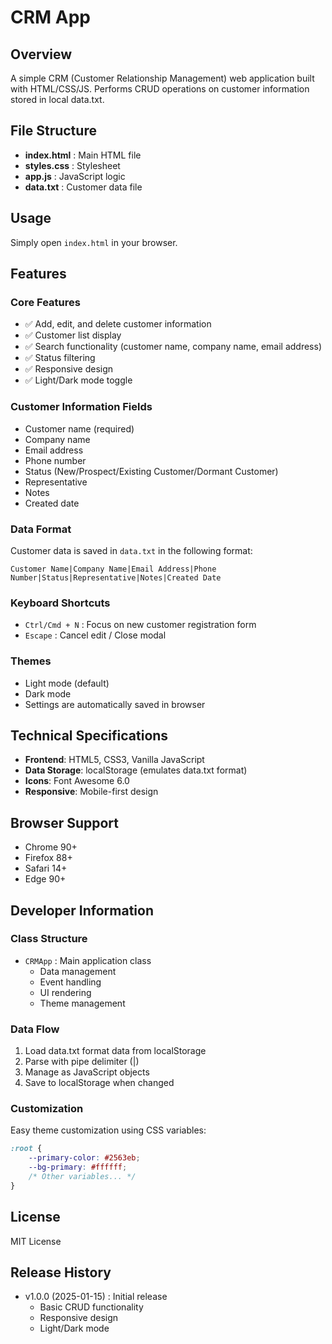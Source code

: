 # CRM App

## Overview
A simple CRM (Customer Relationship Management) web application built with HTML/CSS/JS.
Performs CRUD operations on customer information stored in local data.txt.

## File Structure
- **index.html** : Main HTML file
- **styles.css** : Stylesheet
- **app.js** : JavaScript logic
- **data.txt** : Customer data file

## Usage
Simply open `index.html` in your browser.

## Features

### Core Features
- ✅ Add, edit, and delete customer information
- ✅ Customer list display
- ✅ Search functionality (customer name, company name, email address)
- ✅ Status filtering
- ✅ Responsive design
- ✅ Light/Dark mode toggle

### Customer Information Fields
- Customer name (required)
- Company name
- Email address
- Phone number
- Status (New/Prospect/Existing Customer/Dormant Customer)
- Representative
- Notes
- Created date

### Data Format
Customer data is saved in `data.txt` in the following format:
```
Customer Name|Company Name|Email Address|Phone Number|Status|Representative|Notes|Created Date
```

### Keyboard Shortcuts
- `Ctrl/Cmd + N` : Focus on new customer registration form
- `Escape` : Cancel edit / Close modal

### Themes
- Light mode (default)
- Dark mode
- Settings are automatically saved in browser

## Technical Specifications
- **Frontend**: HTML5, CSS3, Vanilla JavaScript
- **Data Storage**: localStorage (emulates data.txt format)
- **Icons**: Font Awesome 6.0
- **Responsive**: Mobile-first design

## Browser Support
- Chrome 90+
- Firefox 88+
- Safari 14+
- Edge 90+

## Developer Information

### Class Structure
- `CRMApp` : Main application class
  - Data management
  - Event handling
  - UI rendering
  - Theme management

### Data Flow
1. Load data.txt format data from localStorage
2. Parse with pipe delimiter (|)
3. Manage as JavaScript objects
4. Save to localStorage when changed

### Customization
Easy theme customization using CSS variables:
```css
:root {
    --primary-color: #2563eb;
    --bg-primary: #ffffff;
    /* Other variables... */
}
```

## License
MIT License

## Release History
- v1.0.0 (2025-01-15) : Initial release
  - Basic CRUD functionality
  - Responsive design
  - Light/Dark mode